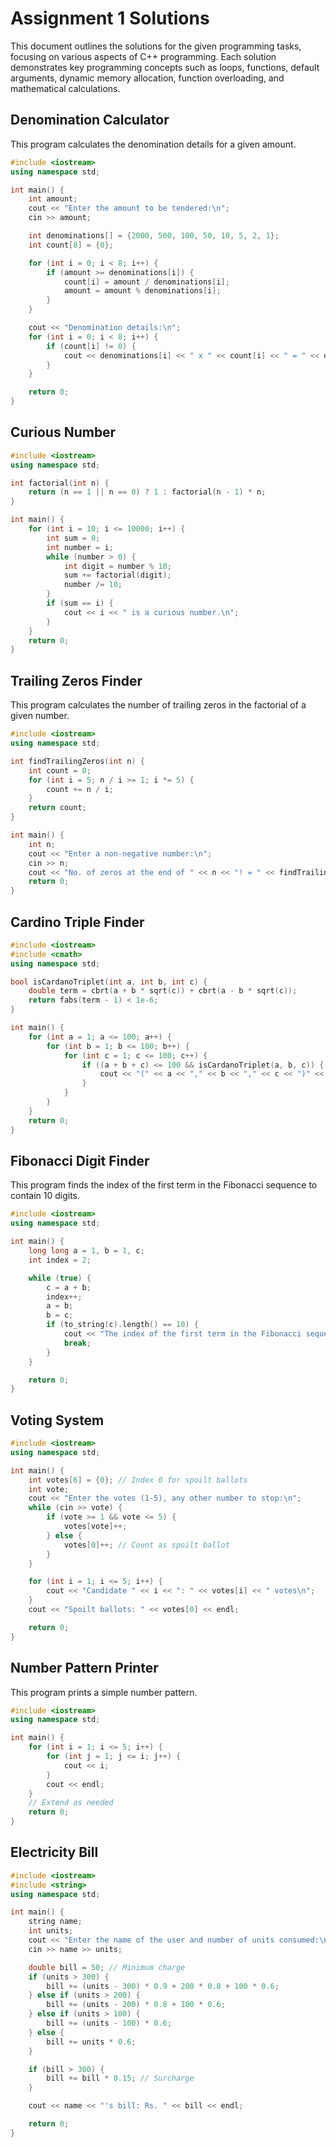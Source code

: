 # Assignment 1 Solutions

This document outlines the solutions for the given programming tasks, focusing on various aspects of C++ programming. Each solution demonstrates key programming concepts such as loops, functions, default arguments, dynamic memory allocation, function overloading, and mathematical calculations.

## Denomination Calculator

This program calculates the denomination details for a given amount.


```cpp
#include <iostream>
using namespace std;

int main() {
    int amount;
    cout << "Enter the amount to be tendered:\n";
    cin >> amount;

    int denominations[] = {2000, 500, 100, 50, 10, 5, 2, 1};
    int count[8] = {0};

    for (int i = 0; i < 8; i++) {
        if (amount >= denominations[i]) {
            count[i] = amount / denominations[i];
            amount = amount % denominations[i];
        }
    }

    cout << "Denomination details:\n";
    for (int i = 0; i < 8; i++) {
        if (count[i] != 0) {
            cout << denominations[i] << " x " << count[i] << " = " << denominations[i] * count[i] << endl;
        }
    }

    return 0;
}
```
## Curious Number
```cpp
#include <iostream>
using namespace std;

int factorial(int n) {
    return (n == 1 || n == 0) ? 1 : factorial(n - 1) * n;
}

int main() {
    for (int i = 10; i <= 10000; i++) {
        int sum = 0;
        int number = i;
        while (number > 0) {
            int digit = number % 10;
            sum += factorial(digit);
            number /= 10;
        }
        if (sum == i) {
            cout << i << " is a curious number.\n";
        }
    }
    return 0;
}
```
## Trailing Zeros Finder

This program calculates the number of trailing zeros in the factorial of a given number.


```cpp
#include <iostream>
using namespace std;

int findTrailingZeros(int n) {
    int count = 0;
    for (int i = 5; n / i >= 1; i *= 5) {
        count += n / i;
    }
    return count;
}

int main() {
    int n;
    cout << "Enter a non-negative number:\n";
    cin >> n;
    cout << "No. of zeros at the end of " << n << "! = " << findTrailingZeros(n) << endl;
    return 0;
}
```
## Cardino Triple Finder
```cpp
#include <iostream>
#include <cmath>
using namespace std;

bool isCardanoTriplet(int a, int b, int c) {
    double term = cbrt(a + b * sqrt(c)) + cbrt(a - b * sqrt(c));
    return fabs(term - 1) < 1e-6;
}

int main() {
    for (int a = 1; a <= 100; a++) {
        for (int b = 1; b <= 100; b++) {
            for (int c = 1; c <= 100; c++) {
                if ((a + b + c) <= 100 && isCardanoTriplet(a, b, c)) {
                    cout << "(" << a << "," << b << "," << c << ")" << endl;
                }
            }
        }
    }
    return 0;
}
```
## Fibonacci Digit Finder

This program finds the index of the first term in the Fibonacci sequence to contain 10 digits.


```cpp
#include <iostream>
using namespace std;

int main() {
    long long a = 1, b = 1, c;
    int index = 2;

    while (true) {
        c = a + b;
        index++;
        a = b;
        b = c;
        if (to_string(c).length() == 10) {
            cout << "The index of the first term in the Fibonacci sequence to contain 10 digits is " << index << ".\n";
            break;
        }
    }

    return 0;
}
```
## Voting System
```cpp
#include <iostream>
using namespace std;

int main() {
    int votes[6] = {0}; // Index 0 for spoilt ballots
    int vote;
    cout << "Enter the votes (1-5), any other number to stop:\n";
    while (cin >> vote) {
        if (vote >= 1 && vote <= 5) {
            votes[vote]++;
        } else {
            votes[0]++; // Count as spoilt ballot
        }
    }

    for (int i = 1; i <= 5; i++) {
        cout << "Candidate " << i << ": " << votes[i] << " votes\n";
    }
    cout << "Spoilt ballots: " << votes[0] << endl;

    return 0;
}
```
## Number Pattern Printer

This program prints a simple number pattern.


```cpp
#include <iostream>
using namespace std;

int main() {
    for (int i = 1; i <= 5; i++) {
        for (int j = 1; j <= i; j++) {
            cout << i;
        }
        cout << endl;
    }
    // Extend as needed
    return 0;
}
```

## Electricity Bill
```cpp
#include <iostream>
#include <string>
using namespace std;

int main() {
    string name;
    int units;
    cout << "Enter the name of the user and number of units consumed:\n";
    cin >> name >> units;

    double bill = 50; // Minimum charge
    if (units > 300) {
        bill += (units - 300) * 0.9 + 200 * 0.8 + 100 * 0.6;
    } else if (units > 200) {
        bill += (units - 200) * 0.8 + 100 * 0.6;
    } else if (units > 100) {
        bill += (units - 100) * 0.6;
    } else {
        bill += units * 0.6;
    }

    if (bill > 300) {
        bill += bill * 0.15; // Surcharge
    }

    cout << name << "'s bill: Rs. " << bill << endl;

    return 0;
}
```